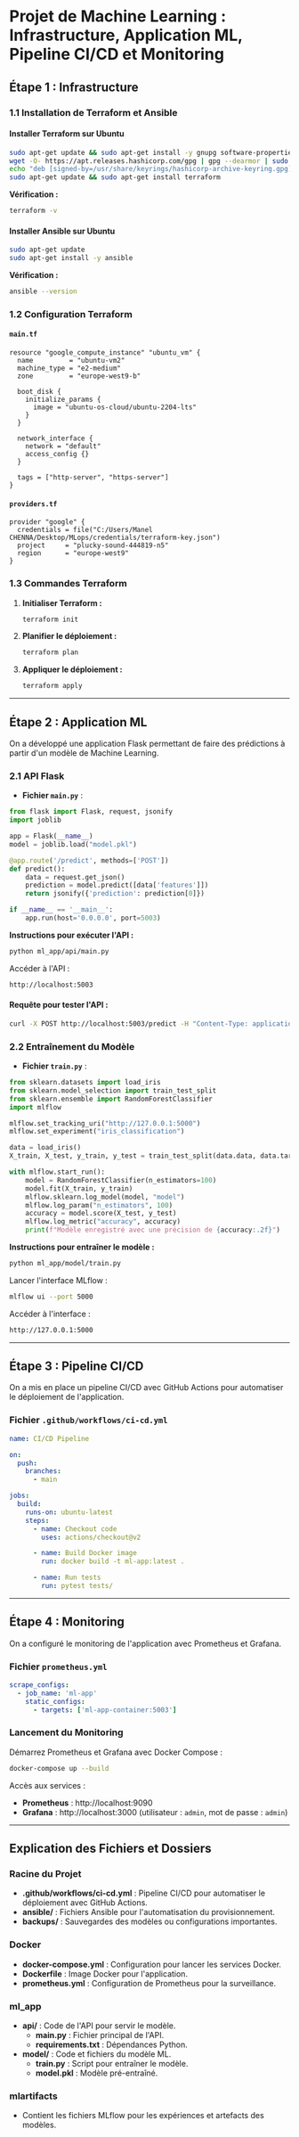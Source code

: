 # Projet de Machine Learning : Infrastructure, Application ML, Pipeline CI/CD et Monitoring

## Étape 1 : Infrastructure

### 1.1 Installation de Terraform et Ansible

#### Installer Terraform sur Ubuntu

```bash
sudo apt-get update && sudo apt-get install -y gnupg software-properties-common
wget -O- https://apt.releases.hashicorp.com/gpg | gpg --dearmor | sudo tee /usr/share/keyrings/hashicorp-archive-keyring.gpg
echo "deb [signed-by=/usr/share/keyrings/hashicorp-archive-keyring.gpg] https://apt.releases.hashicorp.com $(lsb_release -cs) main" | sudo tee /etc/apt/sources.list.d/hashicorp.list
sudo apt-get update && sudo apt-get install terraform
```

**Vérification :**

```bash
terraform -v
```

#### Installer Ansible sur Ubuntu

```bash
sudo apt-get update
sudo apt-get install -y ansible
```

**Vérification :**

```bash
ansible --version
```

### 1.2 Configuration Terraform

#### `main.tf`

```hcl
resource "google_compute_instance" "ubuntu_vm" {
  name         = "ubuntu-vm2"
  machine_type = "e2-medium"
  zone         = "europe-west9-b"

  boot_disk {
    initialize_params {
      image = "ubuntu-os-cloud/ubuntu-2204-lts"
    }
  }

  network_interface {
    network = "default"
    access_config {}
  }

  tags = ["http-server", "https-server"]
}
```

#### `providers.tf`

```hcl
provider "google" {
  credentials = file("C:/Users/Manel CHENNA/Desktop/MLops/credentials/terraform-key.json")
  project     = "plucky-sound-444819-n5"
  region      = "europe-west9"
}
```

### 1.3 Commandes Terraform

1. **Initialiser Terraform :**

   ```bash
   terraform init
   ```

2. **Planifier le déploiement :**

   ```bash
   terraform plan
   ```

3. **Appliquer le déploiement :**

   ```bash
   terraform apply
   ```

---

## Étape 2 : Application ML

On a développé une application Flask permettant de faire des prédictions à partir d'un modèle de Machine Learning.

### 2.1 API Flask

- **Fichier `main.py`** :

```python
from flask import Flask, request, jsonify
import joblib

app = Flask(__name__)
model = joblib.load("model.pkl")

@app.route('/predict', methods=['POST'])
def predict():
    data = request.get_json()
    prediction = model.predict([data['features']])
    return jsonify({'prediction': prediction[0]})

if __name__ == '__main__':
    app.run(host='0.0.0.0', port=5003)
```

**Instructions pour exécuter l'API :**
```bash
python ml_app/api/main.py
```

Accéder à l'API :
```bash
http://localhost:5003
```

#### **Requête pour tester l'API :**
```bash
curl -X POST http://localhost:5003/predict -H "Content-Type: application/json" -d '{"features": [5.1, 3.5, 1.4, 0.2]}'
```

### 2.2 Entraînement du Modèle

- **Fichier `train.py`** :

```python
from sklearn.datasets import load_iris
from sklearn.model_selection import train_test_split
from sklearn.ensemble import RandomForestClassifier
import mlflow

mlflow.set_tracking_uri("http://127.0.0.1:5000")
mlflow.set_experiment("iris_classification")

data = load_iris()
X_train, X_test, y_train, y_test = train_test_split(data.data, data.target, test_size=0.2)

with mlflow.start_run():
    model = RandomForestClassifier(n_estimators=100)
    model.fit(X_train, y_train)
    mlflow.sklearn.log_model(model, "model")
    mlflow.log_param("n_estimators", 100)
    accuracy = model.score(X_test, y_test)
    mlflow.log_metric("accuracy", accuracy)
    print(f"Modèle enregistré avec une précision de {accuracy:.2f}")
```

**Instructions pour entraîner le modèle :**
```bash
python ml_app/model/train.py
```

Lancer l'interface MLflow :
```bash
mlflow ui --port 5000
```

Accéder à l'interface :
```bash
http://127.0.0.1:5000
```

---

## Étape 3 : Pipeline CI/CD

On a mis en place un pipeline CI/CD avec GitHub Actions pour automatiser le déploiement de l'application.

### Fichier `.github/workflows/ci-cd.yml`

```yaml
name: CI/CD Pipeline

on:
  push:
    branches:
      - main

jobs:
  build:
    runs-on: ubuntu-latest
    steps:
      - name: Checkout code
        uses: actions/checkout@v2

      - name: Build Docker image
        run: docker build -t ml-app:latest .

      - name: Run tests
        run: pytest tests/
```

---

## Étape 4 : Monitoring

On a configuré le monitoring de l'application avec Prometheus et Grafana.

### Fichier `prometheus.yml`

```yaml
scrape_configs:
  - job_name: 'ml-app'
    static_configs:
      - targets: ['ml-app-container:5003']
```

### Lancement du Monitoring

Démarrez Prometheus et Grafana avec Docker Compose :
```bash
docker-compose up --build
```

Accès aux services :
- **Prometheus** : http://localhost:9090
- **Grafana** : http://localhost:3000 (utilisateur : `admin`, mot de passe : `admin`)

---

## Explication des Fichiers et Dossiers

### Racine du Projet
- **.github/workflows/ci-cd.yml** : Pipeline CI/CD pour automatiser le déploiement avec GitHub Actions.
- **ansible/** : Fichiers Ansible pour l'automatisation du provisionnement.
- **backups/** : Sauvegardes des modèles ou configurations importantes.

### Docker
- **docker-compose.yml** : Configuration pour lancer les services Docker.
- **Dockerfile** : Image Docker pour l'application.
- **prometheus.yml** : Configuration de Prometheus pour la surveillance.

### ml_app
- **api/** : Code de l'API pour servir le modèle.
  - **main.py** : Fichier principal de l'API.
  - **requirements.txt** : Dépendances Python.
- **model/** : Code et fichiers du modèle ML.
  - **train.py** : Script pour entraîner le modèle.
  - **model.pkl** : Modèle pré-entraîné.

### mlartifacts
- Contient les fichiers MLflow pour les expériences et artefacts des modèles.
